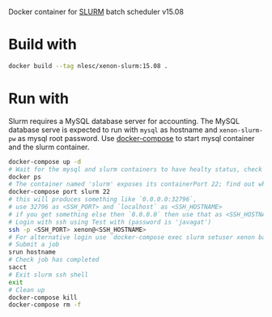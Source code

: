 Docker container for [SLURM](https://slurm.schedmd.com/) batch scheduler v15.08

# Build with

```bash
docker build --tag nlesc/xenon-slurm:15.08 .
```

# Run with

Slurm requires a MySQL database server for accounting. 
The MySQL database serve is expected to run with `mysql` as hostname and `xenon-slurm-pw` as mysql root password.
Use [docker-compose](https://docs.docker.com/compose/) to start mysql container and the slurm container.

```bash
docker-compose up -d
# Wait for the mysql and slurm containers to have healty status, check with
docker ps
# The container named 'slurm' exposes its containerPort 22; find out what corresponding hostPort is:
docker-compose port slurm 22
# this will produces something like `0.0.0.0:32796`,
# use 32796 as <SSH_PORT> and `localhost` as <SSH_HOSTNAME>
# if you get something else then `0.0.0.0` then use that as <SSH_HOSTNAME>
# Login with ssh using Test with (password is 'javagat')
ssh -p <SSH_PORT> xenon@<SSH_HOSTNAME>
# For alternative login use `docker-compose exec slurm setuser xenon bash` to login without ssh
# Submit a job
srun hostname
# Check job has completed
sacct
# Exit slurm ssh shell
exit
# Clean up
docker-compose kill
docker-compose rm -f
```
